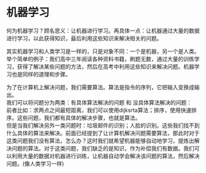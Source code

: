 # 机器学习

何为机器学习？顾名思义：让机器进行学习。再具体一点：让机器通过大量的数据进行学习，以此获得知识，最后利用这些知识来解决相关的问题。

其实机器学习和人类学习是一样的，只是对象不同：一个是机器，另一个是人类。举个简单的例子：我们高中三年阅读各种资料书籍，刷题无数，通过大量的训练学习，获得了解决某些问题的方法，然后在高考中利用这些知识来解决问题。机器学习也是同样的道理和步骤。

为了在计算机上解决问题，我们需要算法。算法是指令的序列，它把输入变换成输出。  
我们可以将问题分为两类：有具体算法解决的问题 和 没具体算法解决的问题：  
前者比如：求两点之间最短距离，我们可以使用dijksrta算法；排序，使用快速排序。这些问题，我们都有具体的解决步骤，也就是算法。  
但是当我们解决另外一类问题时：垃圾邮件的识别；人脸的识别。这些我们找不到什么具体的算法来解决。前面已经提到了让计算机解决问题需要算法，那此时对于这类问题我们没有算法，怎么办？这时我们就希望机器能够自动地学习，提炼出解决问题的算法。对于这类问题，我们缺乏的是知识，作为补偿我们有数据。我们可以利用大量的数据对机器进行训练，让机器自动学会解决该问题的算法，然后解决问题。(像人类学习一样)




